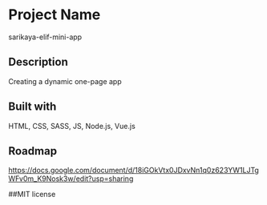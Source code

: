 # Project Name
sarikaya-elif-mini-app

## Description
Creating a dynamic one-page app

## Built with
HTML, CSS, SASS, JS, Node.js, Vue.js

## Roadmap
https://docs.google.com/document/d/18iGOkVtx0JDxvNn1q0z623YW1LJTgWFv0m_K9Nosk3w/edit?usp=sharing

##MIT license
